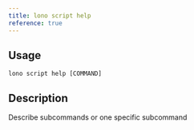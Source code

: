 ```yaml
---
title: lono script help
reference: true
---
```


## Usage

    lono script help [COMMAND]

## Description

Describe subcommands or one specific subcommand
